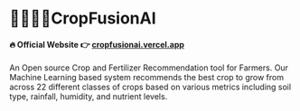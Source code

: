 # 🌽👨‍🌾🚜CropFusionAI

#### 🔥 Official Website 👉 [cropfusionai.vercel.app](https://cropfusionai.vercel.app/)
An Open source Crop and Fertilizer Recommendation tool for Farmers. Our Machine Learning based system recommends the best crop to grow from across 22 different classes of crops based on various metrics including soil type, rainfall, humidity, and nutrient levels.
<br/>
